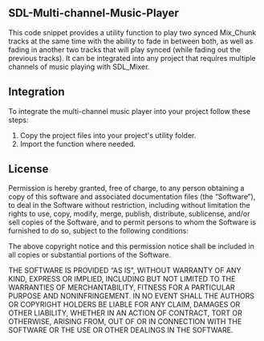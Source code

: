 ## SDL-Multi-channel-Music-Player

This code snippet provides a utility function to play two synced Mix_Chunk tracks at the same time with the ability to fade in between both, as well as fading in another two tracks that will play synced (while fading out the previous tracks). It can be integrated into any project that requires multiple channels of music playing with SDL_Mixer.

## Integration

To integrate the multi-channel music player into your project follow these steps:
1. Copy the project files into your project's utility folder.
2. Import the function where needed.

## License

Permission is hereby granted, free of charge, to any person obtaining a copy of this software and associated documentation files (the “Software”), to deal in the Software without restriction, including without limitation the rights to use, copy, modify, merge, publish, distribute, sublicense, and/or sell copies of the Software, and to permit persons to whom the Software is furnished to do so, subject to the following conditions:

The above copyright notice and this permission notice shall be included in all copies or substantial portions of the Software.

THE SOFTWARE IS PROVIDED “AS IS”, WITHOUT WARRANTY OF ANY KIND, EXPRESS OR IMPLIED, INCLUDING BUT NOT LIMITED TO THE WARRANTIES OF MERCHANTABILITY, FITNESS FOR A PARTICULAR PURPOSE AND NONINFRINGEMENT. IN NO EVENT SHALL THE AUTHORS OR COPYRIGHT HOLDERS BE LIABLE FOR ANY CLAIM, DAMAGES OR OTHER LIABILITY, WHETHER IN AN ACTION OF CONTRACT, TORT OR OTHERWISE, ARISING FROM, OUT OF OR IN CONNECTION WITH THE SOFTWARE OR THE USE OR OTHER DEALINGS IN THE SOFTWARE.
